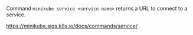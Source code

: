 Command ```minikube service <service-name>``` returns a URL to connect to a service.

https://minikube.sigs.k8s.io/docs/commands/service/
